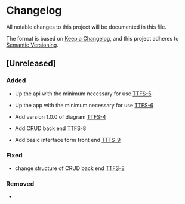 # Changelog

All notable changes to this project will be documented in this file.

The format is based on [Keep a Changelog](https://keepachangelog.com/en/1.0.0/),
and this project adheres to [Semantic Versioning](https://semver.org/spec/v2.0.0.html).

## [Unreleased]

### Added

- Up the api with the minimum necessary for use [TTFS-5](https://guilhermetelesdev.atlassian.net/browse/TTFS-5).

- Up the app with the minimum necessary for use [TTFS-6](https://guilhermetelesdev.atlassian.net/browse/TTFS-6)

- Add version 1.0.0 of diagram [TTFS-4](https://guilhermetelesdev.atlassian.net/browse/TTFS-4)

- Add CRUD back end [TTFS-8](https://guilhermetelesdev.atlassian.net/browse/TTFS-8)

- Add basic interface form front end [TTFS-9](https://guilhermetelesdev.atlassian.net/browse/TTFS-9)

### Fixed

- change structure of CRUD back end [TTFS-8](https://guilhermetelesdev.atlassian.net/browse/TTFS-8)

### Removed

- 